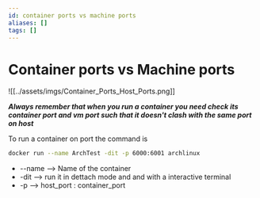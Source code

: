 ```yaml
---
id: container ports vs machine ports
aliases: []
tags: []
---
```


# Container ports vs Machine ports 


![[../assets/imgs/Container_Ports_Host_Ports.png]]

***Always remember that when you run a container you need check its container port and vm port such that it doesn't clash with the same port on host*** 

To run a container on port the command is 

```bash
docker run --name ArchTest -dit -p 6000:6001 archlinux 
```

-  --name  --> Name of the container
-  -dit  --> run it in dettach mode and and with a interactive terminal 
-  -p  --> host_port : container_port


